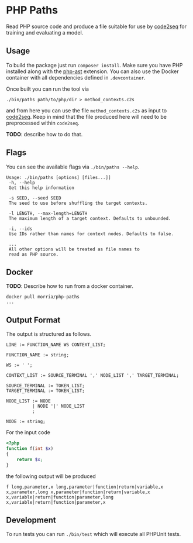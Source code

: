 # PHP Paths

Read PHP source code and produce a file suitable for use by [code2seq](http://code2seq.org)
for training and evaluating a model.

## Usage

To build the package just run `composer install`. Make sure you have PHP installed along with
the [php-ast](https://github.com/nikic/php-ast) extension. You can also use the Docker
container with all dependencies defined in `.devcontainer`.

Once built you can run the tool via

```
./bin/paths path/to/php/dir > method_contexts.c2s
```

and from here you can use the file `method_contexts.c2s` as input to [code2seq](https://github.com/tech-srl/code2seq).
Keep in mind that the file produced here will need to be preprocessed within `code2seq`.

**TODO**: describe how to do that.


## Flags

You can see the available flags via `./bin/paths --help`.

```
Usage: ./bin/paths [options] [files...]]
 -h, --help
 Get this help information

 -s SEED, --seed SEED
 The seed to use before shuffling the target contexts.

 -l LENGTH, --max-length=LENGTH
 The maximum length of a target context. Defaults to unbounded.

 -i, --ids
 Use IDs rather than names for context nodes. Defaults to false.

 ...
 All other options will be treated as file names to
 read as PHP source.
```

## Docker

**TODO**: Describe how to run from a docker container.

```
docker pull morria/php-paths
...
```

## Output Format

The output is structured as follows.

```
LINE := FUNCTION_NAME WS CONTEXT_LIST;

FUNCTION_NAME := string;

WS := ' ';

CONTEXT_LIST := SOURCE_TERMINAL ',' NODE_LIST ',' TARGET_TERMINAL;

SOURCE_TERMINAL := TOKEN_LIST;
TARGET_TERMINAL := TOKEN_LIST;

NODE_LIST := NODE
          | NODE '|' NODE_LIST
          ;

NODE := string;
```

For the input code

```php
<?php
function f(int $x)
{
    return $x;
}
```

the following output will be produced


```
f long,parameter,x long,parameter|function|return|variable,x x,parameter,long x,parameter|function|return|variable,x x,variable|return|function|parameter,long x,variable|return|function|parameter,x
```


## Development

To run tests you can run `./bin/test` which will execute all PHPUnit tests.
